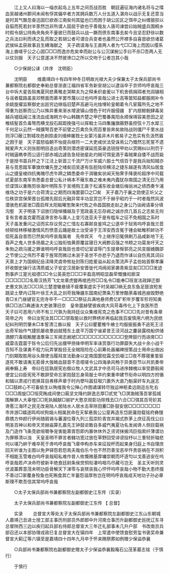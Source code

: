 <!-- { "loadSidebar": true } -->
　　江上又人曰海以一缁衣起岛上五年之间百战百胜　朝廷遍征海内诸名将与之喋血吴越诸州郡间未闻有俘其偏卒者方其拥兵数万人分五道入湛舟以战示无复还意当是时其气飘忽奋迅固巳欲吞江南矣何其猛也巳而困于胡公区区之饵卒之纠缠狼狈以自翦而死若封羊豕然岂非所谓人固屈于欲也乎善哉友人唐司谏尝曰始贼盛兵围桐乡时假令胡公持角央角央不量彼巳而鼓兵以战一蹶而偾东南事去矣今且坚忍舒徐以数之兵法曰利而诱之乱而取之若胡公者可谓合兵变者也虽然公开襟多自喜尝欲仿诸葛武侯纵孟获故事且生縳海献之　天子疏请海与王直两人者为弋□□海上而因以缨系海上酋嗟乎公之心固□□□而逸亦危矣幸而赵公与公沉谋捥公手曰不杀□吾两人无以仗剑报　天子公意遂决不然彼谗口之所以交吻于公者岂其小哉 

　　○少保胡公诔（并序　沈明臣） 

　　沈明臣 
　　维嘉靖四十有四年仲冬日明故光禄大夫少保兼太子太保兵部尚书兼都察院右都御史奉勑总督浙直江福四省军务新安胡公以逮诣卒于京师呜呼哀哉三台中坼大星告殒夷夏同悲黄稚走哭畊夫为之释耒织妾爰以下机舍佩捐珥者充闾辍相与谣者载路虽哀邓劈面而慕羊罢市蔑以过也呜呼哀哉公进士高等筮知益都服阕补令余姚旋擢监察御史出廵穷边继临旧楚声高避马光烛埋轮皇朝着令凡宦履所先之地不得重为廵察而公乃以殊异重来渐水增波镇山借色于时卉服侵疆　犷内扇鲸鲵肆毒吴越兵墟瓯闽江淮流血成海朔方中山韩魏齐楚之甲巴蜀番禺阳永顺保靖容美思田之足椎结髽首负毒弩而横戈投石超距挽强弓以挥戟士马四集旛旗蔽野虽控弦十万水犀三千何足以云然一贼彍弩百吏不前譬之匹禽负矢而百羣皆奔矣故陆战则僵尸千里水战则浮□蔽江剽城攻邑剥掠虔刘缙绅屠戮士女蒙污虽非木片骸易子之危实有负汲然眉之困于是　天子震怒临朝不怡提兵绾符一二大吏咸伏法受诛焉公乃慨然忘死誓不遗贼爰声大义则张胆明目迭出奇策则潜虑密谋延揽英豪选锐授甲劝以赏赐纠以刑罚于时贼逼檇李而公适行部赤城边遽告急轻驰星赴灼贼可饵瓮酒于毒贼果自倭不战而毙于是授书苗兵歼之下江泾上斩首三千流尸万计军威六振士气倍百于是我兵始知贼亦易与竞思踏军搴旗坎墉先登之绪矣旧吴遂有缶脰陆坝横泾之捷东越遂有清风仙居龛山之捷皇棱四抗夷魄尽虎牛蹄之鳞悉委命于淍辙矣状闻天殆霁手降褒纶超序中司载贰夏部东南军务悉委总督公私计祸本不薙东裔之难未夷内蠹犹存南国之清无日乃用侦谍饵以重贿剪徐海叶明陈东于吴境购王直于松浦东收金塘后梅翁洲之绩西奏乍浦维场之功于是六合荷清尘之期而四海罢晏□之□矣　天子嘉乃于襄之勋使正圻父之位秩崇宫保荣晋台孤赠先叙后光融异常丰功显赏岂不于赫乎昭灼于一时者哉然风波潜骇危机密发□霞启晖太阳戢曜怱聚来代牧之命昌国脱走赵之身公乃诣阙请辜分填沟壑　天子明圣下诏放归隐悼播越及于宽政虽无忘存阙之诚亦庶几首丘之志矣无何复有言者盖克霍而返谗言弥与庸人上变污连亚夫于是有槛车之征不免相国之系时　天子虽发重问之诏而实存议劳之仁惜左右寡邮良鉴鸠之公遂卒于狱焉呜呼哀哉兰茝倾顿桂林移植激情风烈愤意云踊是故士治受诬于王浑安西含冤于锺会眦睢积衅功不偿死盖自昔而巳然矣呜呼哀哉属者　先帝宾天　今上继序旧冤俱刷万品咸新地下无吞声之鬼人世多扬眉之夫公独衔恤黄原覆盆寝日大阙尠吕强之书颊之功莫发吁天之朱勃之疏马援之罪谁明呜呼哀哉臣也昔叨记室谊辱门生提章惭郭亮之风变服媿魏邵之节使公之伟烈不着于旌常而微过未湔于圣世不亦悲乎乃退而作诔以自伤焉其词曰天禀上才为国纲纪岳渎降灵虞帝攸祉封陈归姓爰谥从起炎策流声子孟伯始首察孝廉奸收御史操行洁清质威父子安定汉居新安晋徙代鸿阀阅家袭青紫显矣□□□□发迹剽事庐江寔光祖德□□令公英英悊□□□丰盈高明昭显磊荦慨慷闳廓深□□□□□□名霄汉扬芳飞文龙章虎矕再绾邑符□□名令□能奉□班宣法政踔迁御史惠文执法□□□风三楚澄辙悬镜不疲覆案虚实于时吴越□祸无良东鱼足鼓浪短发跳梁土孽内讧陈叶徐王大乱之剡苛我陲疆东国南纪萧条万里惨酷荼毒城邑崩毁野绝青□关门昼键官无完寺卒不一□□□□祭征兵满地悬师费亿旷积年岁覆军殄将知勇俱□□法□典逋诛大吏骇薄旧京　皇帝震赫譬彼疾病大风苛毒传化上下良医所恧　天子曰可恶用六师不有三尺孰为我持廷议众集维宪克之危事不□□□先对昔有条章简帝之内　帝曰汝宪汝其□□□禁取能以救时弊绣斧再临起我百废慎用六柄为民统纪紏刑明罚肇未□本誓清江裔以报　天子公曰瞿瞿椎牛飨士均服振振勇不逃死王泾出奇军始作气捷凯屡收羣凶就殪东土底平万国宁谧紧昔王泾河战之鏖装露桡船供储酒醪穴毒瓶甒醒湎羣枭三军阃志阚虓□□□□□□□□□□□□登陴鼓行而进席□□威雷击霆震于铄令公后归先出擐甲扬锋申明军率诛赏亟行功罪靡失大战十余小战千百知不及谋勇不程力玩弄掌股目无全贼阻险在心前筹处画褊裨授策战士用命出凿凶门刻期取胜用谷头屑使当履舄宣法勤身以定南国罢枕霜戈饥啜江□夜不蓐寝重茧驱逐死不敢请夷无筋骨大弢衉血鼓音不息噫嗟令公四海承风畅于异类臣节以共凯奏帝阙奉觞上寿　帝曰在廷孰居宪右御众牧人文武具才中丞司马进序棘槐以率受爵毂阃便宜公曰臣宪死不敢辞受命忘家抱鼓忘身简服士卒约束重申建节衔命以明四方拊循和辑以肃戎行若换耳目弗移声章于时内孽呌嚣狂呶穴裹外大直乃魁渠奸车丸逞志□□鼓衅心不可畜偷生以殉维我令公殚心作图谲谋转尽独运神枢柔远刚迩左牝右□□□周旋□□恒究贿成间使口蓻坚文降约辞逸志厚□贰党飞□溟渤贼落吾掌孤城围解罪人大辜惶□□死执馘献□揃铲大憝京观彰功除残去□六合□□弭其百苛妎其谗慝江海环之民无改易陆人居陆水人居水击草除田櫜□卧鼓安居□□□□□□□□市井游□嬉逐鸣鸡吠狗烟火相属民命在天挈悬我公公寔再造东岱匪庸勋载铭府彝锼鼎镌方仲颜行伊尚随肩锡与蕃渥位尊九列三孤崇阶青宫并揭式胙茅上庶征高伐公曰明圣百神以和帝天灵赫庙算孔嘉先王钟鼓讵敢自多威忾夷夏功名发闻谗人侧目载祸及门造作飞条竞欲咀嚼争宠害能熏胥怨即内寡休休外乏谔谔抹摋鸿巨指索纤薄谓功为罪移清以浊　天皇圣明不罪言者雠功宽过放在草野回受诽谤投杼以三羣轻折轴悲何以堪乃衅于难卒死于谗呜呼哀哉飞章申构赤车来征投杯而起束身归庭上书自理庶回天听谁为主图以免尹铎怨若怨焉夫哉伯乐今也不然罚善宝恶卒忤贵臣祸在不测积不相能玉雪难白呜呼哀哉昭私难作昔人攸慨微基厚墉崇朝而坏逐匄以戈善逃安在呜呼哀哉若卢决命符彼新丰绝食廷尉条侯焂恫衔凄呜咽鸟尽藏弓岂无　圣主天听则灵伏波藁葬意茂未明功臣骨解天下涕零与哀殡丧我心怦怦呜呼哀哉小物不勤大患终掇不善过□家覆身殁鱼也死贿食其亡羊蓄怨滋厚咎岂在明呜呼哀哉成天地功子孙必章斯理不欺吾信其常呜呼哀哉 

　　○太子太保兵部尚书兼都察院左副都御史江东传（实录） 

　　太子太保兵部尚书兼都察院左副都御史江东传 【 总督】 

　　实录 
　　总督宣大等处太子太保兵部尚书兼都察院左副都御史江东山东朝城人嘉靖己丑进士授工部主事历刑部员外郎郎中升河南佥事历升副都御史廵抚辽东寻总督陜西三边以疾归起兵部右侍郎总督宣大三年迁礼部事未几升户部　书改南京兵部召还以本部协理戎政巳复总督宣大在镇四年　上常遣中使馈食慰劳玺书褒奖命兼督宣大蓟辽等六镇至是嘉靖四十四年九月卒于怀来赐祭葬如例赠少保谥恭襄 

　　○兵部尚书兼都察院右副都御史赠太子少保谥恭襄毅庵石公茂革墓志铭（于慎行） 

　　于慎行 
